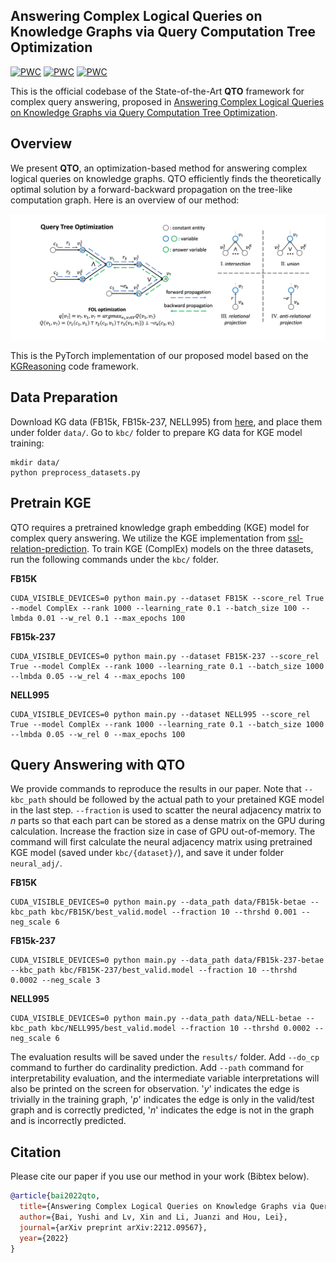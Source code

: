 ## Answering Complex Logical Queries on Knowledge Graphs via Query Computation Tree Optimization
[![PWC](https://img.shields.io/endpoint.svg?url=https://paperswithcode.com/badge/answering-complex-logical-queries-on/complex-query-answering-on-fb15k)](https://paperswithcode.com/sota/complex-query-answering-on-fb15k?p=answering-complex-logical-queries-on)
[![PWC](https://img.shields.io/endpoint.svg?url=https://paperswithcode.com/badge/answering-complex-logical-queries-on/complex-query-answering-on-fb15k-237)](https://paperswithcode.com/sota/complex-query-answering-on-fb15k-237?p=answering-complex-logical-queries-on)
[![PWC](https://img.shields.io/endpoint.svg?url=https://paperswithcode.com/badge/answering-complex-logical-queries-on/complex-query-answering-on-nell-995)](https://paperswithcode.com/sota/complex-query-answering-on-nell-995?p=answering-complex-logical-queries-on)

This is the official codebase of the State-of-the-Art **QTO** framework for complex query answering, proposed in [Answering Complex Logical Queries on Knowledge Graphs via Query Computation Tree Optimization](https://arxiv.org/abs/2212.09567).

## Overview
We present **QTO**, an optimization-based method for answering complex logical queries on knowledge graphs. QTO efficiently finds the theoretically optimal solution by a forward-backward propagation on the tree-like computation graph. Here is an overview of our method:

![](figs/model.png)

This is the PyTorch implementation of our proposed model based on the [KGReasoning](https://github.com/snap-stanford/KGReasoning) code framework.

## Data Preparation
Download KG data (FB15k, FB15k-237, NELL995) from [here](http://snap.stanford.edu/betae/KG_data.zip), and place them under folder `data/`.
Go to `kbc/` folder to prepare KG data for KGE model training:
```
mkdir data/
python preprocess_datasets.py
```

## Pretrain KGE
QTO requires a pretrained knowledge graph embedding (KGE) model for complex query answering. We utilize the KGE implementation from [ssl-relation-prediction](https://github.com/facebookresearch/ssl-relation-prediction).
To train KGE (ComplEx) models on the three datasets, run the following commands under the `kbc/` folder.

**FB15K**
```
CUDA_VISIBLE_DEVICES=0 python main.py --dataset FB15K --score_rel True --model ComplEx --rank 1000 --learning_rate 0.1 --batch_size 100 --lmbda 0.01 --w_rel 0.1 --max_epochs 100
```
**FB15k-237**
```
CUDA_VISIBLE_DEVICES=0 python main.py --dataset FB15K-237 --score_rel True --model ComplEx --rank 1000 --learning_rate 0.1 --batch_size 1000 --lmbda 0.05 --w_rel 4 --max_epochs 100
```
**NELL995**
```
CUDA_VISIBLE_DEVICES=0 python main.py --dataset NELL995 --score_rel True --model ComplEx --rank 1000 --learning_rate 0.1 --batch_size 1000 --lmbda 0.05 --w_rel 0 --max_epochs 100
```

## Query Answering with QTO
We provide commands to reproduce the results in our paper. Note that `--kbc_path` should be followed by the actual path to your pretained KGE model in the last step. `--fraction` is used to scatter the neural adjacency matrix to $n$ parts so that each part can be stored as a dense matrix on the GPU during calculation. Increase the fraction size in case of GPU out-of-memory.
The command will first calculate the neural adjacency matrix using pretrained KGE model (saved under `kbc/{dataset}/`), and save it under folder `neural_adj/`.

**FB15K**
```
CUDA_VISIBLE_DEVICES=0 python main.py --data_path data/FB15k-betae --kbc_path kbc/FB15K/best_valid.model --fraction 10 --thrshd 0.001 --neg_scale 6 
```
**FB15k-237**
```
CUDA_VISIBLE_DEVICES=0 python main.py --data_path data/FB15k-237-betae --kbc_path kbc/FB15K-237/best_valid.model --fraction 10 --thrshd 0.0002 --neg_scale 3
```
**NELL995**
```
CUDA_VISIBLE_DEVICES=0 python main.py --data_path data/NELL-betae --kbc_path kbc/NELL995/best_valid.model --fraction 10 --thrshd 0.0002 --neg_scale 6
```
The evaluation results will be saved under the `results/` folder. Add `--do_cp` command to further do cardinality prediction. Add `--path` command for interpretability evaluation, and the intermediate variable interpretations will also be printed on the screen for observation. '*y*' indicates the edge is trivially in the training graph, '*p*' indicates the edge is only in the valid/test graph and is correctly predicted, '*n*' indicates the edge is not in the graph and is incorrectly predicted.

## Citation

Please cite our paper if you use our method in your work (Bibtex below).

```bibtex
@article{bai2022qto,
  title={Answering Complex Logical Queries on Knowledge Graphs via Query Computation Tree Optimization},
  author={Bai, Yushi and Lv, Xin and Li, Juanzi and Hou, Lei},
  journal={arXiv preprint arXiv:2212.09567},
  year={2022}
}
```
